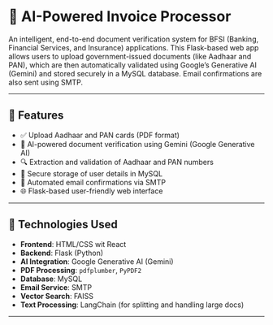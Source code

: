# 🧾 AI-Powered Invoice Processor

An intelligent, end-to-end document verification system for BFSI (Banking, Financial Services, and Insurance) applications. This Flask-based web app allows users to upload government-issued documents (like Aadhaar and PAN), which are then automatically validated using Google’s Generative AI (Gemini) and stored securely in a MySQL database. Email confirmations are also sent using SMTP.

---

## 🚀 Features

- ✅ Upload Aadhaar and PAN cards (PDF format)
- 🧠 AI-powered document verification using Gemini (Google Generative AI)
- 🔍 Extraction and validation of Aadhaar and PAN numbers
- 💾 Secure storage of user details in MySQL
- 📧 Automated email confirmations via SMTP
- 🌐 Flask-based user-friendly web interface

---

## 📂 Technologies Used

- **Frontend**: HTML/CSS wit React 
- **Backend**: Flask (Python)
- **AI Integration**: Google Generative AI (Gemini)
- **PDF Processing**: `pdfplumber`, `PyPDF2`
- **Database**: MySQL
- **Email Service**: SMTP
- **Vector Search**: FAISS
- **Text Processing**: LangChain (for splitting and handling large docs)

---
